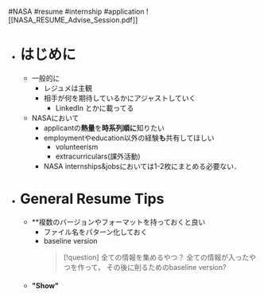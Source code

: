 #NASA #resume #internship #application
![[NASA_RESUME_Advise_Session.pdf]]

- # はじめに
	- 一般的に
		- レジュメは主観
		- 相手が何を期待しているかにアジャストしていく
			- LinkedIn とかに載ってる
	- NASAにおいて
		- applicantの**熱量**を**時系列順に**知りたい
		- employmentやeducation以外の経験**も**共有してほしい
			- volunteerism
			- extracurriculars(課外活動)
		- NASA internships&jobsにおいては1-2枚にまとめる必要ない．
- # General Resume Tips
	- **複数のバージョンやフォーマットを持っておくと良い
		- ファイル名をパターン化しておく
		- baseline version
			> [!question] 全ての情報を集めるやつ？
			> 全ての情報が入ったやつを作って，
			> その後に削るためのbaseline version?
	- #### "Show"
